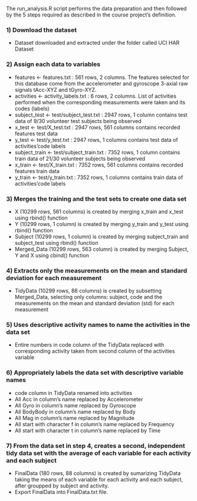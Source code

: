 The run_analysis.R script performs the data preparation and then followed by the 5 steps required as described in the course project’s definition.

### 1) Download the dataset
  * Dataset downloaded and extracted under the folder called UCI HAR Dataset

### 2) Assign each data to variables
  * features <- features.txt : 561 rows, 2 columns. The features selected for this database come from the accelerometer and gyroscope 3-axial raw signals tAcc-XYZ and tGyro-XYZ.
  * activities <- activity_labels.txt : 6 rows, 2 columns. List of activities performed when the corresponding measurements were taken and its codes (labels)
  * subject_test <- test/subject_test.txt : 2947 rows, 1 column contains test data of 9/30 volunteer test subjects being observed
  * x_test <- test/X_test.txt : 2947 rows, 561 columns
contains recorded features test data
  * y_test <- test/y_test.txt : 2947 rows, 1 columns contains test data of activities’code labels
  * subject_train <- test/subject_train.txt : 7352 rows, 1 column contains train data of 21/30 volunteer subjects being observed
  * x_train <- test/X_train.txt : 7352 rows, 561 columns contains recorded features train data
  * y_train <- test/y_train.txt : 7352 rows, 1 columns contains train data of activities’code labels

### 3) Merges the training and the test sets to create one data set
  * X (10299 rows, 561 columns) is created by merging x_train and x_test using rbind() function
  * Y (10299 rows, 1 column) is created by merging y_train and y_test using rbind() function
  * Subject (10299 rows, 1 column) is created by merging subject_train and subject_test using rbind() function
  * Merged_Data (10299 rows, 563 column) is created by merging Subject, Y and X using cbind() function

### 4) Extracts only the measurements on the mean and standard deviation for each measurement
  * TidyData (10299 rows, 88 columns) is created by subsetting Merged_Data, selecting only columns: subject, code and the measurements on the mean and standard deviation (std) for each measurement

### 5) Uses descriptive activity names to name the activities in the data set
  * Entire numbers in code column of the TidyData replaced with corresponding activity taken from second column of the activities variable

### 6) Appropriately labels the data set with descriptive variable names
  * code column in TidyData renamed into activities
  * All Acc in column’s name replaced by Accelerometer
  * All Gyro in column’s name replaced by Gyroscope
  * All BodyBody in column’s name replaced by Body
  * All Mag in column’s name replaced by Magnitude
  * All start with character f in column’s name replaced by Frequency
  * All start with character t in column’s name replaced by Time

### 7) From the data set in step 4, creates a second, independent tidy data set with the average of each variable for each activity and each subject
  * FinalData (180 rows, 88 columns) is created by sumarizing TidyData taking the means of each variable for each activity and each subject, after groupped by subject and activity.
  * Export FinalData into FinalData.txt file.
